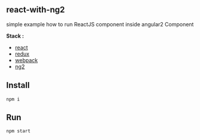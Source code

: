## react-with-ng2

simple example how to run ReactJS component inside angular2 Component


**Stack :**
* [react](https://facebook.github.io/react/)
* [redux](http://redux.js.org/)
* [webpack](https://webpack.github.io/)
* [ng2](https://angular.io/)

## Install

```
npm i
```

## Run
 
```
npm start
```

